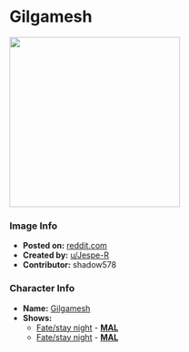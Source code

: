 # Gilgamesh

<img src="https://raw.githubusercontent.com/shadow578/Project-Padoru/master/Padoru/U_Jespe-R/fate-gilgamesh.png" height="300">

### Image Info
* **Posted on:**     [reddit.com](https://www.reddit.com/r/Padoru/comments/fbfo2t/daily_padoru_60_gilgamesh_fate/)
* **Created by:**    [u/Jespe-R](https://github.com/shadow578/Project-Padoru/blob/master/table-of-contents/creators/uJespeR.md)
* **Contributor:**   shadow578

### Character Info
* **Name:**   [Gilgamesh](https://myanimelist.net/character/2514)
* **Shows:**
  * [Fate/stay night](https://github.com/shadow578/Project-Padoru/blob/master/table-of-contents/shows/Fatestaynight.md) - [__MAL__](https://myanimelist.net/anime/356/Fate_stay_night)
  * [Fate/stay night](https://github.com/shadow578/Project-Padoru/blob/master/table-of-contents/shows/Fatestaynight.md) - [__MAL__](https://myanimelist.net/manga/715/Fate_stay_night)


